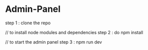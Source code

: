 # Admin-Panel

step 1 : clone the repo

// to install node modules and dependencies 
step 2 : do npm install

// to start the admin panel
step 3 : npm run dev 
